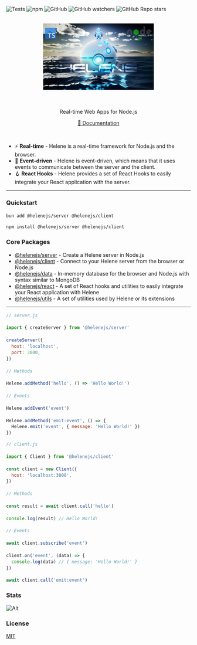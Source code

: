 ![Tests](https://github.com/leonardoventurini/helene/actions/workflows/test.yml/badge.svg)
![npm](https://img.shields.io/npm/v/helene?style=flat-square)
![GitHub](https://img.shields.io/github/license/leonardoventurini/helene?style=flat-square)
![GitHub watchers](https://img.shields.io/github/watchers/leonardoventurini/helene?style=social)
![GitHub Repo stars](https://img.shields.io/github/stars/leonardoventurini/helene?style=social)

<div align="center">
	<br>
	<div>
		<img src="https://raw.githubusercontent.com/leonardoventurini/helene/main/assets/ocean-sphere-header.jpg" width='60%' alt='Helene'>
	</div>
	<br>
	<br>
  <p>
    Real-time Web Apps for Node.js
  </p>
  <p>
    <a href="https://helene.techster.tech" target="_blank">📘 Documentation</a>
  </p>
  <br>
</div>

- ⚡️ **Real-time** - Helene is a real-time framework for Node.js and the browser.
- 🦾 **Event-driven** - Helene is event-driven, which means that it uses events to communicate between the server and the client.
- 🪝 **React Hooks** - Helene provides a set of React Hooks to easily integrate your React application with the server.
<hr/>

### Quickstart

```bash
bun add @helenejs/server @helenejs/client
```
```bash
npm install @helenejs/server @helenejs/client
```

### Core Packages

- [@helenejs/server](packages/server/README.md) - Create a Helene server in Node.js
- [@helenejs/client](packages/client/README.md) - Connect to your Helene server from the browser or Node.js
- [@helenejs/data](packages/data/README.md) - In-memory database for the browser and Node.js with syntax similar to MongoDB
- [@helenejs/react](packages/react/README.md) - A set of React hooks and utilities to easily integrate your React application with Helene
- [@helenejs/utils](packages/utils/README.md) - A set of utilities used by Helene or its extensions

---
```js
// server.js

import { createServer } from '@helenejs/server'

createServer({
  host: 'localhost',
  port: 3000,
})

// Methods

Helene.addMethod('hello', () => 'Hello World!')

// Events

Helene.addEvent('event')

Helene.addMethod('emit:event', () => {
  Helene.emit('event', { message: 'Hello World!' })
})
```

```js
// client.js

import { Client } from '@helenejs/client'

const client = new Client({
  host: 'localhost:3000',
})

// Methods

const result = await client.call('hello')

console.log(result) // Hello World!

// Events

await client.subscribe('event')

client.on('event', (data) => {
  console.log(data) // { message: 'Hello World!' }
})

await client.call('emit:event')
```

### Stats

![Alt](https://repobeats.axiom.co/api/embed/2a323b2903ef389fb1e55b4b49b97a7d455640bb.svg "Repobeats analytics image")

### License

[MIT](LICENSE)

